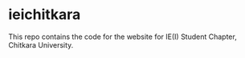 # ieichitkara
This repo contains the code for the website for IE(I) Student Chapter, Chitkara University.
